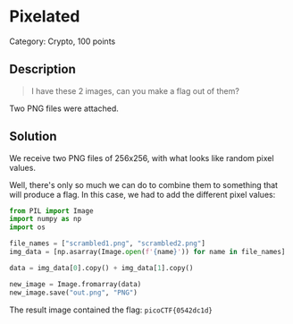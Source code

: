 # Pixelated
Category: Crypto, 100 points

## Description

> I have these 2 images, can you make a flag out of them? 

Two PNG files were attached.

## Solution

We receive two PNG files of 256x256, with what looks like random pixel values.

Well, there's only so much we can do to combine them to something that will produce a flag. In this case, we had to add the different pixel values:

```python
from PIL import Image
import numpy as np
import os

file_names = ["scrambled1.png", "scrambled2.png"]
img_data = [np.asarray(Image.open(f'{name}')) for name in file_names]

data = img_data[0].copy() + img_data[1].copy()

new_image = Image.fromarray(data)
new_image.save("out.png", "PNG")
```

The result image contained the flag: `picoCTF{0542dc1d}`